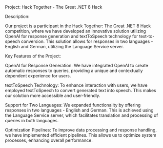 Project: Hack Together - The Great .NET 8 Hack

Description:

Our project is a participant in the Hack Together: The Great .NET 8 Hack competition, where we have developed an innovative solution utilizing OpenAI for response generation and textToSpeech technology for text-to-speech conversion. This solution allows for responses in two languages - English and German, utilizing the Language Service server.

Key Features of the Project:

OpenAI for Response Generation: We have integrated OpenAI to create automatic responses to queries, providing a unique and contextually dependent experience for users.

textToSpeech Technology: To enhance interaction with users, we have employed textToSpeech to convert generated text into speech. This makes our solution more accessible and user-friendly.

Support for Two Languages: We expanded functionality by offering responses in two languages - English and German. This is achieved using the Language Service server, which facilitates translation and processing of queries in both languages.

Optimization Pipelines: To improve data processing and response handling, we have implemented efficient pipelines. This allows us to optimize system processes, enhancing overall performance.
